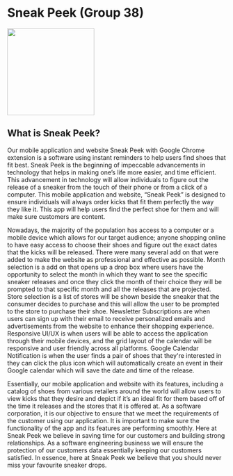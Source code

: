 # Sneak Peek (Group 38)

<img src="https://user-images.githubusercontent.com/49964697/114432576-d9670200-9b8e-11eb-9539-46febc7c329f.png" width="200" height="200">

## What is Sneak Peek?
  
  Our mobile application and website Sneak Peek with Google Chrome extension is a software using instant reminders to help users find shoes that fit best. Sneak Peek is the beginning of impeccable advancements in technology that helps in making one’s life more easier, and time efficient. This advancement in technology will allow individuals to figure out the release of a sneaker from the touch of their phone or from a click of a computer. This mobile application and website, “Sneak Peek” is designed to ensure individuals will always order kicks that fit them perfectly the way they like it. This app will help users find the perfect shoe for them and will make sure customers are content.

  Nowadays, the majority of the population has access to a computer or a mobile device which allows for our target audience; anyone shopping online to have easy access to choose their shoes and figure out the exact dates that the kicks will be released. There were many several add on that were added to make the website as professional and effective as possible. Month selection is a add on that opens up a drop box where users have the opportunity to select the month in which they want to see the specific sneaker releases and once they click the month of their choice they will be prompted to that specific month and all the releases that are projected. Store selection is a list of stores will be shown beside the sneaker that the consumer decides to purchase and this will allow the user to be prompted to the store to purchase their shoe. Newsletter Subscriptions are when users can sign up with their email to receive personalized emails and advertisements from the website to enhance their shopping experience. Responsive UI/UX is when users will be able to access the application through their mobile devices, and the grid layout of the calendar will be responsive and user friendly across all platforms. Google Calendar Notification is when the user finds a pair of shoes that they're interested in they can click the plus icon which will automatically create an event in their Google calendar which will save the date and time of the release.

  Essentially, our mobile application and website with its features, including a catalog of shoes from various retailers around the world will allow users to view kicks that they desire and depict if it’s an ideal fit for them based off of the time it releases and the stores that it is offered at. As a software corporation, it is our objective to ensure that we meet the requirements of the customer using our application. It is important to make sure the functionality of the app and its features are performing smoothly. Here at Sneak Peek we believe in saving time for our customers and building strong relationships. As a software engineering business we will ensure the protection of our customers data essentially keeping our customers satisfied. In essence, here at Sneak Peek we believe that you should never miss your favourite sneaker drops.
